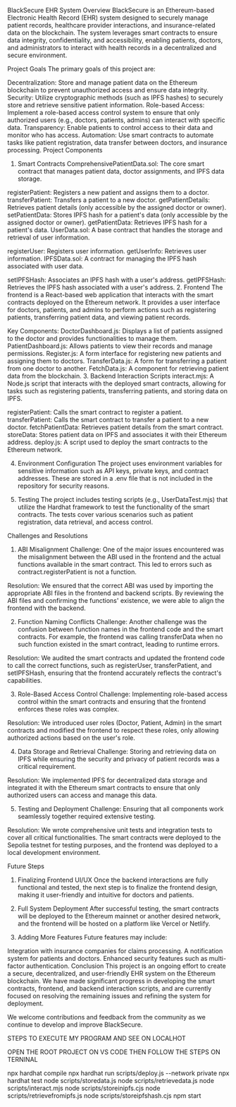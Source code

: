 BlackSecure EHR System
Overview
BlackSecure is an Ethereum-based Electronic Health Record (EHR) system designed to securely manage patient records, healthcare provider interactions, and insurance-related data on the blockchain. The system leverages smart contracts to ensure data integrity, confidentiality, and accessibility, enabling patients, doctors, and administrators to interact with health records in a decentralized and secure environment.

Project Goals
The primary goals of this project are:

Decentralization: Store and manage patient data on the Ethereum blockchain to prevent unauthorized access and ensure data integrity.
Security: Utilize cryptographic methods (such as IPFS hashes) to securely store and retrieve sensitive patient information.
Role-based Access: Implement a role-based access control system to ensure that only authorized users (e.g., doctors, patients, admins) can interact with specific data.
Transparency: Enable patients to control access to their data and monitor who has access.
Automation: Use smart contracts to automate tasks like patient registration, data transfer between doctors, and insurance processing.
Project Components
1. Smart Contracts
ComprehensivePatientData.sol: The core smart contract that manages patient data, doctor assignments, and IPFS data storage.

registerPatient: Registers a new patient and assigns them to a doctor.
transferPatient: Transfers a patient to a new doctor.
getPatientDetails: Retrieves patient details (only accessible by the assigned doctor or owner).
setPatientData: Stores IPFS hash for a patient's data (only accessible by the assigned doctor or owner).
getPatientData: Retrieves IPFS hash for a patient's data.
UserData.sol: A base contract that handles the storage and retrieval of user information.

registerUser: Registers user information.
getUserInfo: Retrieves user information.
IPFSData.sol: A contract for managing the IPFS hash associated with user data.

setIPFSHash: Associates an IPFS hash with a user's address.
getIPFSHash: Retrieves the IPFS hash associated with a user's address.
2. Frontend
The frontend is a React-based web application that interacts with the smart contracts deployed on the Ethereum network. It provides a user interface for doctors, patients, and admins to perform actions such as registering patients, transferring patient data, and viewing patient records.

Key Components:
DoctorDashboard.js: Displays a list of patients assigned to the doctor and provides functionalities to manage them.
PatientDashboard.js: Allows patients to view their records and manage permissions.
Register.js: A form interface for registering new patients and assigning them to doctors.
TransferData.js: A form for transferring a patient from one doctor to another.
FetchData.js: A component for retrieving patient data from the blockchain.
3. Backend Interaction Scripts
interact.mjs: A Node.js script that interacts with the deployed smart contracts, allowing for tasks such as registering patients, transferring patients, and storing data on IPFS.

registerPatient: Calls the smart contract to register a patient.
transferPatient: Calls the smart contract to transfer a patient to a new doctor.
fetchPatientData: Retrieves patient details from the smart contract.
storeData: Stores patient data on IPFS and associates it with their Ethereum address.
deploy.js: A script used to deploy the smart contracts to the Ethereum network.

4. Environment Configuration
The project uses environment variables for sensitive information such as API keys, private keys, and contract addresses. These are stored in a .env file that is not included in the repository for security reasons.

5. Testing
The project includes testing scripts (e.g., UserDataTest.mjs) that utilize the Hardhat framework to test the functionality of the smart contracts. The tests cover various scenarios such as patient registration, data retrieval, and access control.

Challenges and Resolutions
1. ABI Misalignment
Challenge: One of the major issues encountered was the misalignment between the ABI used in the frontend and the actual functions available in the smart contract. This led to errors such as contract.registerPatient is not a function.

Resolution: We ensured that the correct ABI was used by importing the appropriate ABI files in the frontend and backend scripts. By reviewing the ABI files and confirming the functions' existence, we were able to align the frontend with the backend.

2. Function Naming Conflicts
Challenge: Another challenge was the confusion between function names in the frontend code and the smart contracts. For example, the frontend was calling transferData when no such function existed in the smart contract, leading to runtime errors.

Resolution: We audited the smart contracts and updated the frontend code to call the correct functions, such as registerUser, transferPatient, and setIPFSHash, ensuring that the frontend accurately reflects the contract's capabilities.

3. Role-Based Access Control
Challenge: Implementing role-based access control within the smart contracts and ensuring that the frontend enforces these roles was complex.

Resolution: We introduced user roles (Doctor, Patient, Admin) in the smart contracts and modified the frontend to respect these roles, only allowing authorized actions based on the user's role.

4. Data Storage and Retrieval
Challenge: Storing and retrieving data on IPFS while ensuring the security and privacy of patient records was a critical requirement.

Resolution: We implemented IPFS for decentralized data storage and integrated it with the Ethereum smart contracts to ensure that only authorized users can access and manage this data.

5. Testing and Deployment
Challenge: Ensuring that all components work seamlessly together required extensive testing.

Resolution: We wrote comprehensive unit tests and integration tests to cover all critical functionalities. The smart contracts were deployed to the Sepolia testnet for testing purposes, and the frontend was deployed to a local development environment.

Future Steps
1. Finalizing Frontend UI/UX
Once the backend interactions are fully functional and tested, the next step is to finalize the frontend design, making it user-friendly and intuitive for doctors and patients.

2. Full System Deployment
After successful testing, the smart contracts will be deployed to the Ethereum mainnet or another desired network, and the frontend will be hosted on a platform like Vercel or Netlify.

3. Adding More Features
Future features may include:

Integration with insurance companies for claims processing.
A notification system for patients and doctors.
Enhanced security features such as multi-factor authentication.
Conclusion
This project is an ongoing effort to create a secure, decentralized, and user-friendly EHR system on the Ethereum blockchain. We have made significant progress in developing the smart contracts, frontend, and backend interaction scripts, and are currently focused on resolving the remaining issues and refining the system for deployment.

We welcome contributions and feedback from the community as we continue to develop and improve BlackSecure.




STEPS TO EXECUTE MY PROGRAM AND SEE ON LOCALHOT

OPEN THE ROOT PROJECT ON VS CODE THEN FOLLOW THE STEPS ON TERNINAL

npx hardhat compile
npx hardhat run scripts/deploy.js --network private
npx hardhat test
node scripts/storedata.js
node scripts/retrievedata.js
node scripts/interact.mjs
node scripts/storeinipfs.cjs
node scripts/retrievefromipfs.js
node scripts/storeipfshash.cjs
npm start

